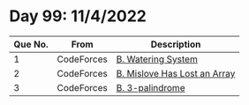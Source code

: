 # Day 99: 11/4/2022

| Que No. | From | Description |
| --- | --- | --- |
| 1 | CodeForces | [B. Watering System](https://codeforces.com/problemset/problem/967/B) |
| 2 | CodeForces | [B. Mislove Has Lost an Array](https://codeforces.com/problemset/problem/1204/B) |
| 3 | CodeForces | [B. 3-palindrome](https://codeforces.com/problemset/problem/805/B) |
